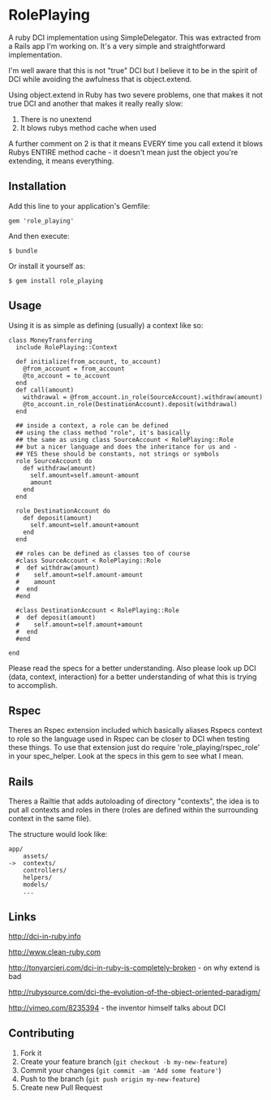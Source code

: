 # RolePlaying

A ruby DCI implementation using SimpleDelegator. This was extracted from a Rails app I'm working on. It's a very simple and straightforward implementation.

I'm well aware that this is not "true" DCI but I believe it to be in the spirit of DCI while avoiding the awfulness that is object.extend.

Using object.extend in Ruby has two severe problems, one that makes it not true DCI and another that makes it really really slow:

1. There is no unextend
2. It blows rubys method cache when used

A further comment on 2 is that it means EVERY time you call extend it blows Rubys ENTIRE method cache - it doesn't mean just the object you're extending, it means everything.

## Installation

Add this line to your application's Gemfile:

    gem 'role_playing'

And then execute:

    $ bundle

Or install it yourself as:

    $ gem install role_playing

## Usage

Using it is as simple as defining (usually) a context like so:

    class MoneyTransferring
      include RolePlaying::Context
    
      def initialize(from_account, to_account)
        @from_account = from_account
        @to_account = to_account
      end
      def call(amount)
        withdrawal = @from_account.in_role(SourceAccount).withdraw(amount)
        @to_account.in_role(DestinationAccount).deposit(withdrawal)
      end
    
      ## inside a context, a role can be defined
      ## using the class method "role", it's basically
      ## the same as using class SourceAccount < RolePlaying::Role
      ## but a nicer language and does the inheritance for us and -
      ## YES these should be constants, not strings or symbols
      role SourceAccount do
        def withdraw(amount)
          self.amount=self.amount-amount
          amount
        end
      end
    
      role DestinationAccount do
        def deposit(amount)
          self.amount=self.amount+amount
        end
      end
    
      ## roles can be defined as classes too of course
      #class SourceAccount < RolePlaying::Role
      #  def withdraw(amount)
      #    self.amount=self.amount-amount
      #    amount
      #  end
      #end
    
      #class DestinationAccount < RolePlaying::Role
      #  def deposit(amount)
      #    self.amount=self.amount+amount
      #  end
      #end
    
    end

Please read the specs for a better understanding. Also please look up DCI (data, context, interaction) for a better understanding of what this is trying to accomplish.

## Rspec

Theres an Rspec extension included which basically aliases Rspecs context to role so the language used in Rspec can be closer to DCI when testing these things.
To use that extension just do require 'role_playing/rspec_role' in your spec_helper. Look at the specs in this gem to see what I mean.

## Rails

Theres a Railtie that adds autoloading of directory "contexts", the idea is to put all contexts and roles in there (roles are defined within the surrounding
context in the same file).

The structure would look like:

    app/
        assets/
    ->  contexts/
        controllers/
        helpers/
        models/
        ...


## Links

http://dci-in-ruby.info

http://www.clean-ruby.com

http://tonyarcieri.com/dci-in-ruby-is-completely-broken - on why extend is bad

http://rubysource.com/dci-the-evolution-of-the-object-oriented-paradigm/

http://vimeo.com/8235394 - the inventor himself talks about DCI


## Contributing

1. Fork it
2. Create your feature branch (`git checkout -b my-new-feature`)
3. Commit your changes (`git commit -am 'Add some feature'`)
4. Push to the branch (`git push origin my-new-feature`)
5. Create new Pull Request
